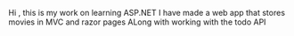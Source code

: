 Hi , this is my work on learning ASP.NET
I have made a web app that stores movies in MVC and razor pages
ALong with working with the todo API